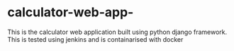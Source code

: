 # calculator-web-app-
This is the calculator web application built using python django framework. This is tested using jenkins and is containarised with docker

